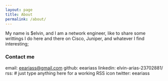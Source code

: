 ```yaml
---
layout: page
title: About
permalink: /about/
---
```


My name is $elvin, and I am a network engineer, like to share some writtings I do here and there on Cisco, Juniper, and whatever I find interesting;

### Contact me
email: eeariass@gmail.com
github: eeariass
linkedin: elvin-arias-23702881/
rss: # just type anything here for a working RSS icon
twitter: eeariass


